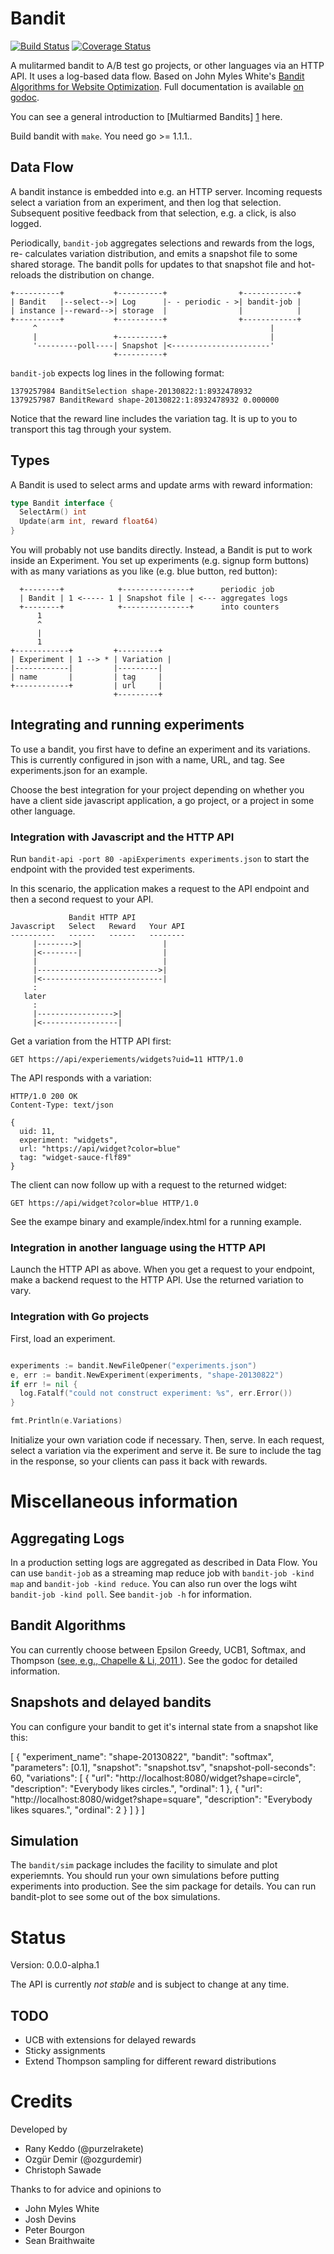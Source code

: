 # Bandit

[![Build Status](https://travis-ci.org/purzelrakete/bandit.png?branch=master)](https://travis-ci.org/purzelrakete/bandit)
[![Coverage Status](https://coveralls.io/repos/purzelrakete/bandit/badge.png)](https://coveralls.io/r/purzelrakete/bandit)

A mulitarmed bandit to A/B test go projects, or other languages via an HTTP API.
It uses a log-based data flow.
Based on John Myles White's [Bandit Algorithms for Website Optimization](http://shop.oreilly.com/product/0636920027393.do).
Full documentation is available [on godoc](http://godoc.org/github.com/purzelrakete/bandit).

You can see a general introduction to [Multiarmed Bandits] [1] here.

Build bandit with `make`. You need go >= 1.1.1..

## Data Flow

A bandit instance is embedded into e.g. an HTTP server. Incoming requests select
a variation from an experiment, and then log that selection. Subsequent positive
feedback from that selection, e.g. a click, is also logged.

Periodically, `bandit-job` aggregates selections and rewards from the logs, re-
calculates variation distribution, and emits a snapshot file to some  shared
storage. The bandit polls for updates to that snapshot file and hot-reloads the
distribution on change.

```
+----------+           +----------+                +------------+
| Bandit   |--select-->| Log      |- - periodic - >| bandit-job |
| instance |--reward-->| storage  |                |            |
+----------+           +----------+                +------------+
     ^                                                    |
     |                 +----------+                       |
     '---------poll----| Snapshot |<----------------------'
                       +----------+
```

`bandit-job` expects log lines in the following format:

```
1379257984 BanditSelection shape-20130822:1:8932478932
1379257987 BanditReward shape-20130822:1:8932478932 0.000000
```

Notice that the reward line includes the variation tag. It is up to you to
transport this tag through your system.

## Types

A Bandit is used to select arms and update arms with reward information:

```go
type Bandit interface {
  SelectArm() int
  Update(arm int, reward float64)
}
```

You will probably not use bandits directly. Instead, a Bandit is put to work
inside an Experiment. You set up experiments (e.g. signup form buttons) with as
many variations as you like (e.g. blue button, red button):

```
  +--------+            +---------------+      periodic job
  | Bandit | 1 <----- 1 | Snapshot file | <--- aggregates logs
  +--------+            +---------------+      into counters
      1
      ^
      |
      1
+------------+         +---------+
| Experiment | 1 --> * | Variation |
|------------|         |---------|
| name       |         | tag     |
+------------+         | url     |
                       +---------+
```

## Integrating and running experiments

To use a bandit, you first have to define an experiment and its variations. This
is currently configured in json with a name, URL, and tag. See
experiments.json for an example.

Choose the best integration for your project depending on whether you have
a client side javascript application, a go project, or a project in some other
language.

### Integration with Javascript and the HTTP API

Run `bandit-api -port 80 -apiExperiments experiments.json` to start the
endpoint with the provided test experiments.

In this scenario, the application makes a request to the API endpoint and
then a second request to your API.

```
             Bandit HTTP API
Javascript   Select   Reward   Your API
----------   ------   ------   --------
     |-------->|                  |
     |<--------|                  |
     |                            |
     |--------------------------->|
     |<---------------------------|
     :
   later
     :
     |----------------->|
     |<-----------------|
```

Get a variation from the HTTP API first:

    GET https://api/experiements/widgets?uid=11 HTTP/1.0

The API responds with a variation:

    HTTP/1.0 200 OK
    Content-Type: text/json

    {
      uid: 11,
      experiment: "widgets",
      url: "https://api/widget?color=blue"
      tag: "widget-sauce-flf89"
    }

The client can now follow up with a request to the returned widget:

    GET https://api/widget?color=blue HTTP/1.0

See the exampe binary and example/index.html for a running example.

### Integration in another language using the HTTP API

Launch the HTTP API as above. When you get a request to your endpoint, make
a backend request to the HTTP API. Use the returned variation to vary.

### Integration with Go projects

First, load an experiment.

```go

experiments := bandit.NewFileOpener("experiments.json")
e, err := bandit.NewExperiment(experiments, "shape-20130822")
if err != nil {
  log.Fatalf("could not construct experiment: %s", err.Error())
}

fmt.Println(e.Variations)
```

Initialize your own variation code if necessary. Then, serve. In each request,
select a variation via the experiment and serve it. Be sure to include the tag
in the response, so your clients can pass it back with rewards.

# Miscellaneous information

## Aggregating Logs

In a production setting logs are aggregated as described in Data Flow. You
can use `bandit-job` as a streaming map reduce job with `bandit-job -kind map`
and `bandit-job -kind reduce`. You can also run over the logs wiht `bandit-job
-kind poll`. See `bandit-job -h` for information.

## Bandit Algorithms

You can currently choose between Epsilon Greedy, UCB1, Softmax, and Thompson ([see, e.g., Chapelle & Li, 2011 ](http://books.nips.cc/papers/files/nips24/NIPS2011_1232.pdf)). See the
godoc for detailed information.

## Snapshots and delayed bandits

You can configure your bandit to get it's internal state from a snapshot like
this:

[
  {
    "experiment_name": "shape-20130822",
    "bandit": "softmax",
    "parameters": [0.1],
    "snapshot": "snapshot.tsv",
    "snapshot-poll-seconds": 60,
    "variations": [
      {
        "url": "http://localhost:8080/widget?shape=circle",
        "description": "Everybody likes circles.",
        "ordinal": 1
      },
      {
        "url": "http://localhost:8080/widget?shape=square",
        "description": "Everybody likes squares.",
        "ordinal": 2
      }
    ]
  }
]

## Simulation

The `bandit/sim` package includes the facility to simulate and plot
experiemnts. You should run your own simulations before putting experiments
into production. See the sim package for details. You can run bandit-plot
to see some out of the box simulations.

# Status

Version: 0.0.0-alpha.1

The API is currently *not stable* and is subject to change at any time.

## TODO

- UCB with extensions for delayed rewards
- Sticky assignments
- Extend Thompson sampling for different reward distributions

# Credits

Developed by

- Rany Keddo (@purzelrakete)
- Ozgür Demir (@ozgurdemir)
- Christoph Sawade

Thanks to for advice and opinions to

- John Myles White
- Josh Devins
- Peter Bourgon
- Sean Braithwaite

[1]: http://goo.gl/wQkSga "Multiarmed Bandits"
[2]: http://dl.acm.org/citation.cfm?id=1677012 "Explore/Exploit Schemes for Web Content Optimzation"
